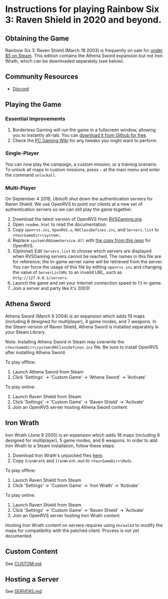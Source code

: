 # Instructions for playing Rainbow Six 3: Raven Shield in 2020 and beyond.

## Obtaining the Game

Rainbow Six 3: Raven Shield (March 18 2003) is frequently on sale for [under $5 on Steam](https://isthereanydeal.com/game/tomclancysrainbowsixiiigoldedition/history/). This edition contains the Athena Sword expansion but not Iron Wrath, which can be downloaded separately (see below).

## Community Resources

* [Discord](https://discord.com/invite/QnXXqcK)

## Playing the Game

### Essential Improvements

1. Borderless Gaming will run the game in a fullscreen window, allowing you to instantly alt-tab. You can [download it from Github for free](https://github.com/Codeusa/Borderless-Gaming/releases/).
1. Check the [PC Gaming Wiki](https://www.pcgamingwiki.com/wiki/Tom_Clancy%27s_Rainbow_Six_3:_Raven_Shield) for any tweaks you might want to perform.

### Single-Player

You can now play the campaign, a custom mission, or a training scenario. To unlock all maps in custom missions, press `~` at the main menu and enter the command `unlockall`.

### Multi-Player

On September 4 2016, Ubisoft shut down the authentication servers for Raven Shield. We use OpenRVS to point our clients at a new set of authentication servers so we can still play the game together.

1. Download the latest version of OpenRVS from [RVSGaming.org](http://rvsgaming.org/Downloads/).
1. Open `readme.html` to read the documentation.
1. Copy `openrvs.ini`, `OpenRVS.u`, `R6ClassDefines.ini`, and `Servers.list` to `<YourGameDir>\system\`.
1. Replace `system\R6GameService.dll` with [the copy from this repo](R6GameService.dll) for OpenRVS.
1. (Optional) Edit `Servers.list` to choose which servers are displayed when RVSGaming servers cannot be reached. The names in this file are for reference; the in-game server name will be retrieved from the server. You can force the usage of this file by editing `openrvs.ini` and changing the value of `ServerListURL` to an invalid URL, such as `http://127.0.0.1/servers`.
1. Launch the game and set your Internet connection speed to `T3` in-game.
1. Join a server and party like it's 2003!

## Athena Sword

Athena Sword (March 9 2004) is an expansion which adds 19 maps (including 8 designed for multiplayer), 4 game modes, and 7 weapons. In the Steam version of Raven Shield, Athena Sword is installed separately in your Steam Library.

Note: Installing Athena Sword in Steam may overwrite the `<YourGameDir>\system\R6ClassDefines.ini` file. Be sure to install OpenRVS after installing Athena Sword.

To play offline:
1. Launch Athena Sword from Steam
1. Click 'Settings' -> 'Custom Game' -> 'Athena Sword' -> 'Activate'

To play online:
1. Launch Raven Shield from Steam
1. Click 'Settings' -> 'Custom Game' -> 'Raven Shield' -> 'Activate'
1. Join an OpenRVS server hosting Athena Sword content

## Iron Wrath

Iron Wrath (June 9 2005) is an expansion which adds 18 maps (including 8 designed for multiplayer), 5 game modes, and 6 weapons. In order to add Iron Wrath to a Steam installation, follow these steps:

1. Download Iron Wrath's unpacked files [here](https://www.moddb.com/games/tom-clancys-rainbow-six-3-raven-shield/downloads/rainbow-six-3-iron-wrath-manual-installation).
1. Copy `IronWrath` and `IronWrath.mod` to `<YourGameDir>\Mods`.

To play offline:
1. Launch Raven Shield from Steam
1. Click 'Settings' -> 'Custom Game' -> 'Iron Wrath' -> 'Activate'

To play online:
1. Launch Raven Shield from Steam
1. Click 'Settings' -> 'Custom Game' -> 'Raven Shield' -> 'Activate'
1. Join an OpenRVS server hosting Iron Wrath content

Hosting Iron Wrath content on servers requires using `UnrealEd` to modify the maps for compatibility with the patched client. Process is not yet documented.

## Custom Content

See [CUSTOM.md](CUSTOM.md)

## Hosting a Server

See [SERVERS.md](SERVERS.md)
